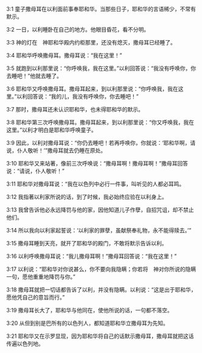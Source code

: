 <a id="1"></a>3:1  童子撒母耳在以利面前事奉耶和华。当那些日子，耶和华的言语稀少，不常有默示。  

<a id="2"></a>3:2  一日，以利睡卧在自己的地方。他眼目昏花，看不分明。  

<a id="3"></a>3:3  神的灯在　神耶和华殿内约柜那里，还没有熄灭，撒母耳已经睡了。  

<a id="4"></a>3:4  耶和华呼唤撒母耳。撒母耳说：“我在这里！”  

<a id="5"></a>3:5  就跑到以利那里说：“你呼唤我，我在这里。”以利回答说：“我没有呼唤你，你去睡吧！”他就去睡了。  

<a id="6"></a>3:6  耶和华又呼唤撒母耳。撒母耳起来，到以利那里说：“你呼唤我，我在这里。”以利回答说：“我的儿，我没有呼唤你，你去睡吧！”  

<a id="7"></a>3:7  那时，撒母耳还未认识耶和华，也未得耶和华的默示。  

<a id="8"></a>3:8  耶和华第三次呼唤撒母耳。撒母耳起来，到以利那里说：“你又呼唤我，我在这里。”以利才明白是耶和华呼唤童子。  

<a id="9"></a>3:9  因此，以利对撒母耳说：“你仍去睡吧！若再呼唤你，你就说：‘耶和华啊，请说，仆人敬听！’”撒母耳就去仍睡在原处。  

<a id="10"></a>3:10  耶和华又来站著，像前三次呼唤说：“撒母耳啊！撒母耳啊！”撒母耳回答说：“请说，仆人敬听！”  

<a id="11"></a>3:11  耶和华对撒母耳说：“我在以色列中必行一件事，叫听见的人都必耳鸣。  

<a id="12"></a>3:12  我指著以利家所说的话，到了时候，我必始终应验在以利身上。  

<a id="13"></a>3:13  我曾告诉他必永远降罚与他的家，因他知道儿子作孽，自招咒诅，却不禁止他们。  

<a id="14"></a>3:14  所以我向以利家起誓说：‘以利家的罪孽，虽献祭奉礼物，永不能得赎去。’”  

<a id="15"></a>3:15  撒母耳睡到天亮，就开了耶和华的殿门，不敢将默示告诉以利。  

<a id="16"></a>3:16  以利呼唤撒母耳说：“我儿撒母耳啊！”撒母耳回答说：“我在这里！”  

<a id="17"></a>3:17  以利说：“耶和华对你说甚么，你不要向我隐瞒；你若将　神对你所说的隐瞒一句，愿他重重地降罚与你。”  

<a id="18"></a>3:18  撒母耳就把一切话都告诉了以利，并没有隐瞒。以利说：“这是出于耶和华，愿他凭自己的意旨而行。”  

<a id="19"></a>3:19  撒母耳长大了，耶和华与他同在，使他所说的话，一句都不落空。  

<a id="20"></a>3:20  从但到别是巴所有的以色列人，都知道耶和华立撒母耳为先知。  

<a id="21"></a>3:21  耶和华又在示罗显现，因为耶和华将自己的话默示撒母耳，撒母耳就把这话传遍以色列地。  
